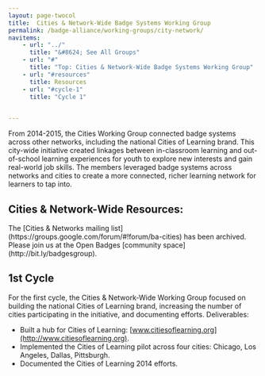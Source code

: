```yaml
---
layout: page-twocol
title:  Cities & Network-Wide Badge Systems Working Group
permalink: /badge-alliance/working-groups/city-network/
navitems:
    - url: "../"
      title: "&#8624; See All Groups"
    - url: "#"
      title: "Top: Cities & Network-Wide Badge Systems Working Group"
    - url: "#resources"
      title: Resources
    - url: "#cycle-1"
      title: "Cycle 1"

    
---
```

From 2014-2015, the Cities Working Group connected badge systems across other networks, including the national Cities of Learning brand. This city-wide initiative created linkages  between in-classroom learning and out-of-school learning experiences for youth to explore new interests and gain real-world job skills. The members leveraged badge systems across networks and cities to create a more connected, richer learning network for learners to tap into. 

<h2 class="title title-content" id="resources">Cities &amp; Network-Wide Resources:</h2>
The [Cities &amp; Networks mailing list](https://groups.google.com/forum/#!forum/ba-cities) has been archived. Please join us at the Open Badges [community space](http://bit.ly/badgesgroup). 

<h2 class="title title-content" id="cycle-1">1st Cycle </h2>
For the first cycle, the Cities & Network-Wide Working Group focused on building the national Cities of Learning brand, increasing the number of cities participating in the initiative, and documenting efforts. 
Deliverables:

* Built a hub for Cities of Learning: [www.citiesoflearning.org](http://www.citiesoflearning.org).
* Implemented the Cities of Learning pilot across four cities: Chicago, Los Angeles, Dallas, Pittsburgh.
* Documented the Cities of Learning 2014 efforts. 

